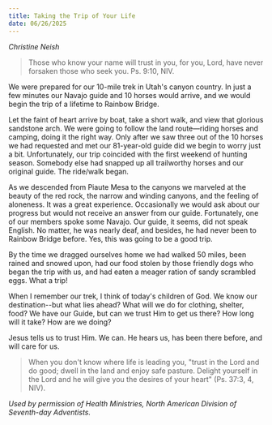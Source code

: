 ```yaml
---
title: Taking the Trip of Your Life
date: 06/26/2025
---
```


_Christine Neish_

> <p></p>
> Those who know your name will trust in you, for you, Lord, have never forsaken those who seek you. Ps. 9:10, NIV.

We were prepared for our 10-mile trek in Utah's canyon country. In just a few minutes our Navajo guide and 10 horses would arrive, and we would begin the trip of a lifetime to Rainbow Bridge.

Let the faint of heart arrive by boat, take a short walk, and view that glorious sandstone arch. We were going to follow the land route—riding horses and camping, doing it the right way. Only after we saw three out of the 10 horses we had requested and met our 81-year-old guide did we begin to worry just a bit. Unfortunately, our trip coincided with the first weekend of hunting season. Somebody else had snapped up all trailworthy horses and our original guide. The ride/walk began.

As we descended from Piaute Mesa to the canyons we marveled at the beauty of the red rock, the narrow and winding canyons, and the feeling of aloneness. It was a great experience. Occasionally we would ask about our progress but would not receive an answer from our guide. Fortunately, one of our members spoke some Navajo. Our guide, it seems, did not speak English. No matter, he was nearly deaf, and besides, he had never been to Rainbow Bridge before. Yes, this was going to be a good trip.

By the time we dragged ourselves home we had walked 50 miles, been rained and snowed upon, had our food stolen by those friendly dogs who began the trip with us, and had eaten a meager ration of sandy scrambled eggs. What a trip!

When I remember our trek, I think of today's children of God. We know our destination--but what lies ahead? What will we do for clothing, shelter, food? We have our Guide, but can we trust Him to get us there? How long will it take? How are we doing?

Jesus tells us to trust Him. We can. He hears us, has been there before, and will care for us.

> <callout></callout>
> When you don't know where life is leading you, "trust in the Lord and do good; dwell in the land and enjoy safe pasture. Delight yourself in the Lord and he will give you the desires of your heart" (Ps. 37:3, 4, NIV).

_Used by permission of Health Ministries, North American Division of Seventh-day Adventists._